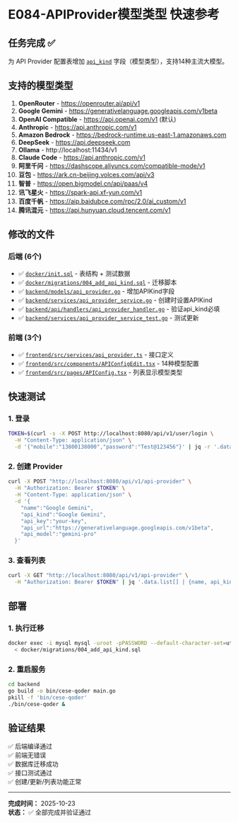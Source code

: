 # E084-APIProvider模型类型 快速参考

## 任务完成 ✅

为 API Provider 配置表增加 [`api_kind`](file:///Volumes/D/一堂/编程/氛围编程/上下文工程六要素/qoder/backend/models/api_provider.go#L11-L11) 字段（模型类型），支持14种主流大模型。

## 支持的模型类型

1. **OpenRouter** - https://openrouter.ai/api/v1
2. **Google Gemini** - https://generativelanguage.googleapis.com/v1beta
3. **OpenAI Compatible** - https://api.openai.com/v1 (默认)
4. **Anthropic** - https://api.anthropic.com/v1
5. **Amazon Bedrock** - https://bedrock-runtime.us-east-1.amazonaws.com
6. **DeepSeek** - https://api.deepseek.com
7. **Ollama** - http://localhost:11434/v1
8. **Claude Code** - https://api.anthropic.com/v1
9. **阿里千问** - https://dashscope.aliyuncs.com/compatible-mode/v1
10. **豆包** - https://ark.cn-beijing.volces.com/api/v3
11. **智普** - https://open.bigmodel.cn/api/paas/v4
12. **讯飞星火** - https://spark-api.xf-yun.com/v1
13. **百度千帆** - https://aip.baidubce.com/rpc/2.0/ai_custom/v1
14. **腾讯混元** - https://api.hunyuan.cloud.tencent.com/v1

## 修改的文件

### 后端 (6个)
- ✅ [`docker/init.sql`](file:///Volumes/D/一堂/编程/氛围编程/上下文工程六要素/qoder/docker/init.sql#62-65) - 表结构 + 测试数据
- ✅ [`docker/migrations/004_add_api_kind.sql`](file:///Volumes/D/一堂/编程/氛围编程/上下文工程六要素/qoder/docker/migrations/004_add_api_kind.sql#0-44) - 迁移脚本
- ✅ [`backend/models/api_provider.go`](file:///Volumes/D/一堂/编程/氛围编程/上下文工程六要素/qoder/backend/models/api_provider.go#L11-L11) - 增加APIKind字段
- ✅ [`backend/services/api_provider_service.go`](file:///Volumes/D/一堂/编程/氛围编程/上下文工程六要素/qoder/backend/services/api_provider_service.go#L18-L18) - 创建时设置APIKind
- ✅ [`backend/api/handlers/api_provider_handler.go`](file:///Volumes/D/一堂/编程/氛围编程/上下文工程六要素/qoder/backend/api/handlers/api_provider_handler.go#L28-L31) - 验证api_kind必填
- ✅ [`backend/services/api_provider_service_test.go`](file:///Volumes/D/一堂/编程/氛围编程/上下文工程六要素/qoder/backend/services/api_provider_service_test.go#L28-L35) - 测试更新

### 前端 (3个)
- ✅ [`frontend/src/services/api_provider.ts`](file:///Volumes/D/一堂/编程/氛围编程/上下文工程六要素/qoder/frontend/src/services/api_provider.ts#L11-L11) - 接口定义
- ✅ [`frontend/src/components/APIConfigEdit.tsx`](file:///Volumes/D/一堂/编程/氛围编程/上下文工程六要素/qoder/frontend/src/components/APIConfigEdit.tsx#L20-L98) - 14种模型配置
- ✅ [`frontend/src/pages/APIConfig.tsx`](file:///Volumes/D/一堂/编程/氛围编程/上下文工程六要素/qoder/frontend/src/pages/APIConfig.tsx#L433-L445) - 列表显示模型类型

## 快速测试

### 1. 登录
```bash
TOKEN=$(curl -s -X POST http://localhost:8080/api/v1/user/login \
  -H "Content-Type: application/json" \
  -d '{"mobile":"13800138000","password":"Test@123456"}' | jq -r '.data.token')
```

### 2. 创建 Provider
```bash
curl -X POST "http://localhost:8080/api/v1/api-provider" \
  -H "Authorization: Bearer $TOKEN" \
  -H "Content-Type: application/json" \
  -d '{
    "name":"Google Gemini",
    "api_kind":"Google Gemini",
    "api_key":"your-key",
    "api_url":"https://generativelanguage.googleapis.com/v1beta",
    "api_model":"gemini-pro"
  }'
```

### 3. 查看列表
```bash
curl -X GET "http://localhost:8080/api/v1/api-provider" \
  -H "Authorization: Bearer $TOKEN" | jq '.data.list[] | {name, api_kind, api_model}'
```

## 部署

### 1. 执行迁移
```bash
docker exec -i mysql mysql -uroot -pPASSWORD --default-character-set=utf8mb4 context_engine \
  < docker/migrations/004_add_api_kind.sql
```

### 2. 重启服务
```bash
cd backend
go build -o bin/cese-qoder main.go
pkill -f 'bin/cese-qoder'
./bin/cese-qoder &
```

## 验证结果

✅ 后端编译通过  
✅ 前端无错误  
✅ 数据库迁移成功  
✅ 接口测试通过  
✅ 创建/更新/列表功能正常

---

**完成时间：** 2025-10-23  
**状态：** ✅ 全部完成并验证通过
